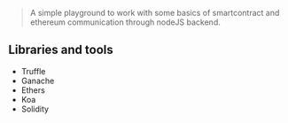 > A simple playground to work with some basics of smartcontract and ethereum communication through nodeJS backend.

## Libraries and tools

- Truffle
- Ganache
- Ethers
- Koa
- Solidity
